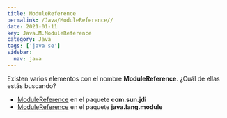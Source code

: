 ```yaml
---
title: ModuleReference
permalink: /Java/ModuleReference//
date: 2021-01-11
key: Java.M.ModuleReference
category: Java
tags: ['java se']
sidebar: 
  nav: java
---
```


Existen varios elementos con el nombre **ModuleReference**. ¿Cuál de ellas estás buscando?
<ul>
<li><a href="/Java/ModuleReference-com-sun-jdi/">ModuleReference</a> en el paquete <strong>com.sun.jdi</strong></li>
<li><a href="/Java/ModuleReference-java-lang-module/">ModuleReference</a> en el paquete <strong>java.lang.module</strong></li>
<ul>
